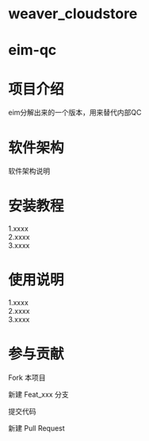 # weaver_cloudstore    
# eim-qc   
# 项目介绍      
eim分解出来的一个版本，用来替代内部QC   

# 软件架构     
软件架构说明  

# 安装教程 

1.xxxx  
2.xxxx  
3.xxxx 

# 使用说明 

1.xxxx  
2.xxxx  
3.xxxx  

# 参与贡献  
  
Fork 本项目  

新建 Feat_xxx 分支  

提交代码 

新建 Pull Request 
